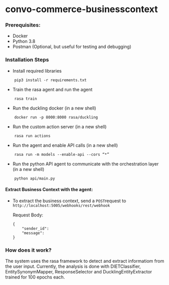# convo-commerce-businesscontext

### Prerequisites:
- Docker
- Python 3.8
- Postman (Optional, but useful for testing and debugging)

### Installation Steps

- Install required libraries

```
	pip3 install -r requirements.txt
```
- Train the rasa agent and run the agent

```
	rasa train
```
- Run the duckling docker (in a new shell)

```
	docker run -p 8000:8000 rasa/duckling
```
- Run the custom action server (in a new shell)

```
	rasa run actions
```
- Run the agent and enable API calls (in a new shell)

```
	rasa run -m models --enable-api --cors “*”
```

- Run the python API agent to communicate with the orchestration layer (in a new shell)

```
	python api/main.py
```

#### Extract Business Context with the agent:

- To extract the business context, send a ```POST```request to ```http://localhost:5005/webhooks/rest/webhook```

	Request Body:
	
	```
	{
		"sender_id":
		"message":
	}
	```

### How does it work?

The system uses the rasa framework to detect and extract informatiom from the user input. Currently, the analysis is done with DIETClassifier, EntitySynonymMapper, ResponseSelector and DucklingEntityExtractor trained for 100 epochs each. 
